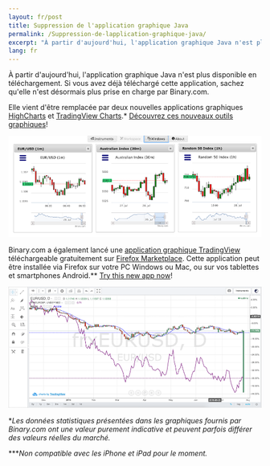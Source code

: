 ```yaml
---
layout: fr/post
title: Suppression de l'application graphique Java
permalink: /Suppression-de-lapplication-graphique-java/
excerpt: "À partir d'aujourd'hui, l'application graphique Java n'est plus disponible en téléchargement. Si vous avez déjà téléchargé cette application, sachez qu'elle n'est désormais plus prise en charge par...."
lang: fr  
---
```


À partir d'aujourd'hui, l'application graphique Java n'est plus disponible en téléchargement. Si vous avez déjà téléchargé cette application, sachez qu'elle n'est désormais plus prise en charge par Binary.com.

Elle vient d'être remplacée par deux nouvelles applications graphiques [HighCharts](https://highcharts.binary.com/?l=FR&utm_source=blog&utm_medium=social&utm_content=FR&utm_campaign=whatsnew) et [TradingView Charts](https://tradingview.binary.com/?l=FR&utm_source=blog&utm_medium=social&utm_content=FR&utm_campaign=whatsnew).*
[Découvrez ces nouveaux outils graphiques](https://www.binary.com/charting/?l=FR&utm_source=blog&utm_medium=social&utm_content=FR&utm_campaign=whatsnew)!

![](/images/blog-image1-charts.png)

Binary.com a également lancé une [application graphique TradingView](https://marketplace.firefox.com/app/binary-ltd-tradingview-charts?src=search) téléchargeable gratuitement sur [Firefox Marketplace](https://marketplace.firefox.com/app/binary-ltd-tradingview-charts?src=search). Cette application peut être installée via Firefox sur votre PC Windows ou Mac, ou sur vos tablettes et smartphones Android.** [Try this new app now](https://marketplace.firefox.com/app/binary-ltd-tradingview-charts/?src=search)!

![](/images/blog-image-charts2.png)

**Les données statistiques présentées dans les graphiques fournis par Binary.com ont une valeur purement indicative et peuvent parfois différer des valeurs réelles du marché.*

****Non compatible avec les iPhone et iPad pour le moment.*
